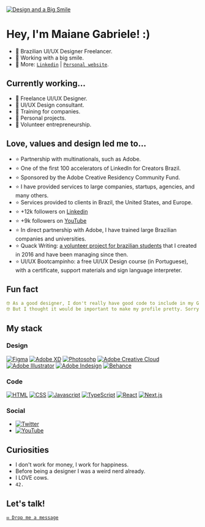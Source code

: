 [![Design and a Big Smile](https://quackredacao.com.br/maiane-files/maiane-github-cover.png)](https://sheisacreative.com/)

# Hey, I'm Maiane Gabriele! :)

- 🌠 Brazilian UI/UX Designer Freelancer.
- 🌠 Working with a big smile.
- 🌠 More: [`Linkedin`](https://www.linkedin.com/in/sheisacreative/) | [`Personal website`](https://sheisacreative.com/).


## Currently working...

- 🌠 Freelance UI/UX Designer.
- 🌠 UI/UX Design consultant.
- 🌠 Training for companies.
- 🌠 Personal projects.
- 🌠 Volunteer entrepreneurship.

## Love, values and design led me to...

- ⭐ Partnership with multinationals, such as Adobe.
- ⭐ One of the first 100 accelerators of LinkedIn for Creators Brazil.
- ⭐ Sponsored by the Adobe Creative Residency Community Fund.
- ⭐ I have provided services to large companies, startups, agencies, and many others.
- ⭐ Services provided to clients in Brazil, the United States, and Europe.
- ⭐ +12k followers on [Linkedin](https://www.linkedin.com/in/sheisacreative/)
- ⭐ +9k followers on [YouTube](https://youtube.com/c/sheisacreative)
- ⭐ In direct partnership with Adobe, I have trained large Brazilian companies and universities.
- ⭐ Quack Writing: [a volunteer project for brazilian students](https://quackredacao.com.br/) that I created in 2016 and have been managing since then.
- ⭐ UI/UX Bootcampinho: a free UI/UX Design course (in Portuguese), with a certificate, support materials and sign language interpreter.

## Fun fact
```yaml
🤓 As a good designer, I don't really have good code to include in my GitHub.
🤓 But I thought it would be important to make my profile pretty. Sorry, people.
```
## My stack

### Design
[![Figma](https://img.shields.io/badge/Figma-F24E1E?style=for-the-badge&logo=figma&logoColor=white)](#)
[![Adobe XD](https://img.shields.io/badge/Adobe%20XD-470137?style=for-the-badge&logo=Adobe%20XD&logoColor=#FF61F6)](#)
[![Photosohp](https://img.shields.io/badge/Adobe%20Photoshop-31A8FF?style=for-the-badge&logo=Adobe%20Photoshop&logoColor=black)](#)
[![Adobe Creative Cloud](https://img.shields.io/badge/Adobe%20Creative%20Cloud-DA1F26?style=for-the-badge&logo=Adobe%20Creative%20Cloud&logoColor=white)](#)
[![Adobe Illustrator](https://img.shields.io/badge/Adobe%20Illustrator-FF9A00?style=for-the-badge&logo=adobe%20illustrator&logoColor=white)](#)
[![Adobe Indesign](https://img.shields.io/badge/Adobe%20InDesign-FF3366?style=for-the-badge&logo=Adobe%20InDesign&logoColor=white)](#)
[![Behance](https://img.shields.io/badge/Behance-0054F7?style=for-the-badge&logo=behance&logoColor=white)](https://www.behance.net/sheisacreative)

### Code
[![HTML](https://img.shields.io/badge/HTML5-E34F26?style=for-the-badge&logo=html5&logoColor=white)](#) 
[![CSS](https://img.shields.io/badge/CSS3-1572B6?style=for-the-badge&logo=css3&logoColor=white)](#) 
[![Javascript](https://img.shields.io/badge/JavaScript-323330?style=for-the-badge&logo=javascript&logoColor=F7DF1)](#) 
[![TypeScript](https://img.shields.io/badge/TypeScript-3178C6?style=for-the-badge&logo=typescript&logoColor=fff)](#)
[![React](https://img.shields.io/badge/React-%2320232a.svg?style=for-the-badge&logo=react&logoColor=%2361DAFB)](#)
[![Next.js](https://img.shields.io/badge/Next.js-black?style=for-the-badge&logo=next.js&logoColor=white)](#)

### Social
- [![Twitter](https://img.shields.io/twitter/follow/sheisacreative?style=social)](https://twitter.com/sheisacreative)
- [![YouTube](https://img.shields.io/youtube/channel/subscribers/UCC5G7ghkZh7NTHMEmigH2Aw)](https://youtube.com/c/sheisacreative)


## Curiosities

- I don't work for money, I work for happiness.
- Before being a designer I was a weird nerd already.
- I LOVE cows.
- `42.`

## Let's talk!

[`✉️ Drop me a message`](https://sheisacreative.com/contact/)
